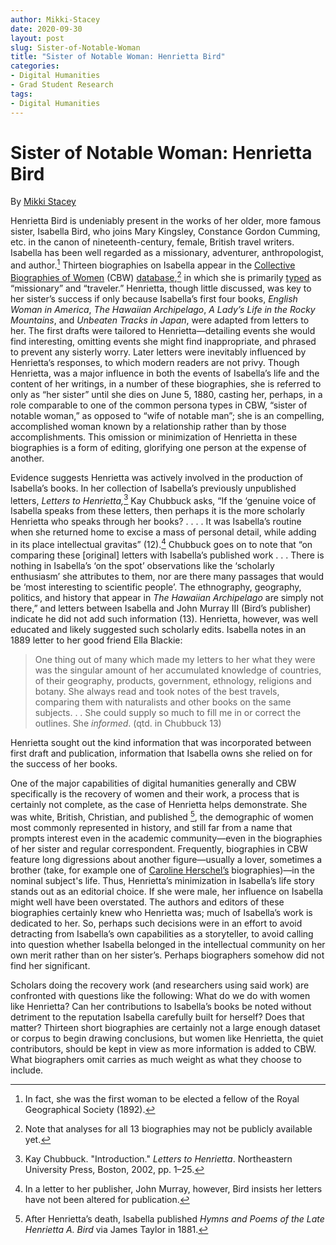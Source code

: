 ```yaml
---
author: Mikki-Stacey
date: 2020-09-30
layout: post
slug: Sister-of-Notable-Woman
title: "Sister of Notable Woman: Henrietta Bird"
categories:
- Digital Humanities
- Grad Student Research
tags:
- Digital Humanities
---
```

Sister of Notable Woman: Henrietta Bird
=========================================
By [Mikki Stacey](https://dh.virginia.edu/people/mikki-stacey)

Henrietta Bird is undeniably present in the works of her older, more famous sister, Isabella Bird, who joins Mary Kingsley, Constance Gordon Cumming, etc. in the canon of nineteenth-century, female, British travel writers. Isabella has been well regarded as a missionary, adventurer, anthropologist, and author.[^1] Thirteen biographies on Isabella appear in the [Collective Biographies of Women](http://cbw.iath.virginia.edu/index.php) (CBW) [database](http://cbw.iath.virginia.edu/narratives.php),[^2] in which she is primarily [typed](http://cbw.iath.virginia.edu/typologies/) as “missionary” and “traveler.” Henrietta, though little discussed, was key to her sister’s success if only because Isabella’s first four books, *English Woman in America*, *The Hawaiian Archipelago*, *A Lady’s Life in the Rocky Mountains*, and *Unbeaten Tracks in Japan*, were adapted from letters to her. The first drafts were tailored to Henrietta—detailing events she would find interesting, omitting events she might find inappropriate, and phrased to prevent any sisterly worry. Later letters were inevitably influenced by Henrietta’s responses, to which modern readers are not privy. Though Henrietta, was a major influence in both the events of Isabella’s life and the content of her writings, in a number of these biographies, she is referred to only as “her sister” until she dies on June 5, 1880, casting her, perhaps, in a role comparable to one of the common persona types in CBW, “sister of notable woman,” as opposed to “wife of notable man”; she is an compelling, accomplished woman known by a relationship rather than by those accomplishments. This omission or minimization of Henrietta in these biographies is a form of editing, glorifying one person at the expense of another.

Evidence suggests Henrietta was actively involved in the production of Isabella’s books. In her collection of Isabella’s previously unpublished letters, *Letters to Henrietta,*[^3] Kay Chubbuck asks, “If the ‘genuine voice of Isabella speaks from these letters, then perhaps it is the more scholarly Henrietta who speaks through her books? . . . . It was Isabella’s routine when she returned home to excise a mass of personal detail, while adding in its place intellectual gravitas” (12).[^4]  Chubbuck goes on to note that “on comparing these [original] letters with Isabella’s published work . . . There is nothing in Isabella’s ‘on the spot’ observations like the ‘scholarly enthusiasm’ she attributes to them, nor are there many passages that would be ‘most interesting to scientific people’. The ethnography, geography, politics, and history that appear in *The Hawaiian Archipelago* are simply not there,” and letters between Isabella and John Murray Ⅲ (Bird’s publisher) indicate he did not add such information (13). Henrietta, however, was well educated and likely suggested such scholarly edits. Isabella notes in an 1889  letter to her good friend Ella Blackie:
>One thing out of many which made my letters to her what they were was the singular amount of her accumulated knowledge of countries, of their geography, products, government, ethnology, religions and botany. She always read and took notes of the best travels, comparing them with naturalists and other books on the same subjects. . . She could supply so much to fill me in or correct the outlines. She *informed*. (qtd. in Chubbuck 13)

Henrietta sought out the kind information that was incorporated between first draft and publication, information that Isabella owns she relied on for the success of her books.

One of the major capabilities of digital humanities generally and CBW specifically is the recovery of women and their work, a process that is certainly not complete, as the case of Henrietta helps demonstrate. She was white, British, Christian, and published [^5], the demographic of women most commonly represented in history, and still far from a name that prompts interest even in the academic community—even in the biographies of her sister and regular correspondent. Frequently, biographies in CBW feature long digressions about another figure—usually a lover, sometimes a brother (take, for example one of [Caroline Herschel’s](http://cbw.iath.virginia.edu/exist/cbw/dual/a664/bio04) biographies)—in the nominal subject's life. Thus, Henrietta’s minimization in Isabella’s life story stands out as an editorial choice. If she were male, her influence on Isabella might well have been overstated. The authors and editors of these biographies certainly knew who Henrietta was; much of Isabella’s work is dedicated to her. So, perhaps such decisions were in an effort to avoid detracting from Isabella’s own capabilities as a storyteller, to avoid calling into question whether Isabella belonged in the intellectual community on her own merit rather than on her sister’s. Perhaps biographers somehow did not find her significant.

Scholars doing the recovery work (and researchers using said work) are confronted with questions like the following: What do we do with women like Henrietta? Can her contributions to Isabella’s books be noted without detriment to the reputation Isabella carefully built for herself? Does that matter? Thirteen short biographies are certainly not a large enough dataset or corpus to begin drawing conclusions, but women like Henrietta, the quiet contributors, should be kept in view as more information is added to CBW. What biographers omit carries as much weight as what they choose to include.

[^1]:In fact, she was the first woman to be elected a fellow of the Royal Geographical Society (1892).
[^2]:Note that analyses for all 13 biographies may not be publicly available yet.
[^3]:Kay Chubbuck. "Introduction." *Letters to Henrietta*. Northeastern University Press, Boston, 2002, pp. 1–25.
[^4]:In a letter to her publisher, John Murray, however, Bird insists her letters have not been altered for publication.
[^5]:After Henrietta’s death, Isabella published *Hymns and Poems of the Late Henrietta A. Bird* via James Taylor in 1881.
